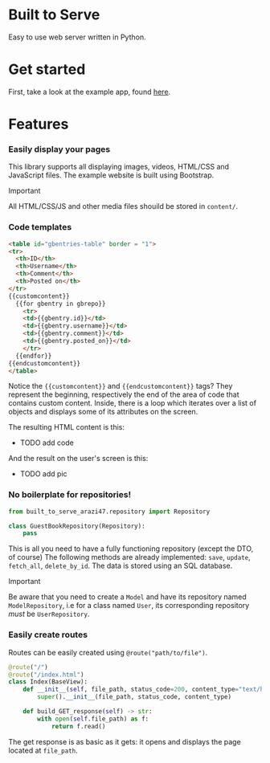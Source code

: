 # Built to Serve

Easy to use web server written in Python.

# Get started
First, take a look at the example app, found [here](https://github.com/arazi47/built-to-serve-testing-app).

# Features
### Easily display your pages
This library supports all displaying images, videos, HTML/CSS and JavaScript files. The example website is built using Bootstrap.

> [!IMPORTANT]  
> All HTML/CSS/JS and other media files shouild be stored in `content/`.

### Code templates
```html
<table id="gbentries-table" border = "1">
<tr>
  <th>ID</th>
  <th>Username</th>
  <th>Comment</th>
  <th>Posted on</th>
</tr>
{{customcontent}}
  {{for gbentry in gbrepo}}
    <tr>
    <td>{{gbentry.id}}</td>
    <td>{{gbentry.username}}</td>
    <td>{{gbentry.comment}}</td>
    <td>{{gbentry.posted_on}}</td>
    </tr>
  {{endfor}}
{{endcustomcontent}}
</table>
```

Notice the `{{customcontent}}` and `{{endcustomcontent}}` tags? They represent the beginning, respectively the end of the area of code that contains custom content. Inside, there is a loop which iterates over a list of objects and displays some of its attributes on the screen.

The resulting HTML content is this:
* TODO add code

And the result on the user's screen is this:
* TODO add pic

### No boilerplate for repositories!
```python
from built_to_serve_arazi47.repository import Repository

class GuestBookRepository(Repository):
    pass
```

This is all you need to have a fully functioning repository (except the DTO, of course) The following methods are already implemented: `save`, `update`, `fetch_all`, `delete_by_id`. The data is stored using an SQL database.

> [!IMPORTANT]
> Be aware that you need to create a `Model` and have its repository named `ModelRepository`, i.e for a class named `User`, its corresponding repository *must* be `UserRepository`.

### Easily create routes
Routes can be easily created using `@route("path/to/file")`.

```python
@route("/")
@route("/index.html")
class Index(BaseView):
    def __init__(self, file_path, status_code=200, content_type="text/html") -> None:
        super().__init__(file_path, status_code, content_type)

    def build_GET_response(self) -> str:
        with open(self.file_path) as f:
            return f.read()
```

The get response is as basic as it gets: it opens and displays the page located at `file_path`.
